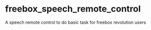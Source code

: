 # freebox_speech_remote_control
A speech remote control to do basic task for freebox revolution users
